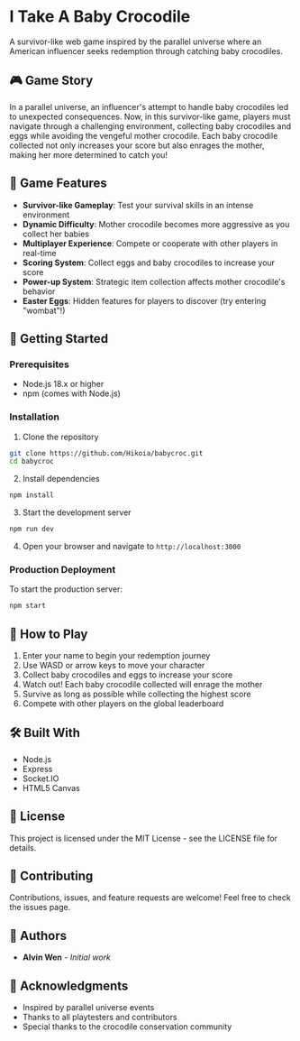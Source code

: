 # I Take A Baby Crocodile

A survivor-like web game inspired by the parallel universe where an American influencer seeks redemption through catching baby crocodiles.

## 🎮 Game Story

In a parallel universe, an influencer's attempt to handle baby crocodiles led to unexpected consequences. Now, in this survivor-like game, players must navigate through a challenging environment, collecting baby crocodiles and eggs while avoiding the vengeful mother crocodile. Each baby crocodile collected not only increases your score but also enrages the mother, making her more determined to catch you!

## 🌟 Game Features

- **Survivor-like Gameplay**: Test your survival skills in an intense environment
- **Dynamic Difficulty**: Mother crocodile becomes more aggressive as you collect her babies
- **Multiplayer Experience**: Compete or cooperate with other players in real-time
- **Scoring System**: Collect eggs and baby crocodiles to increase your score
- **Power-up System**: Strategic item collection affects mother crocodile's behavior
- **Easter Eggs**: Hidden features for players to discover (try entering "wombat"!)

## 🚀 Getting Started

### Prerequisites

- Node.js 18.x or higher
- npm (comes with Node.js)

### Installation

1. Clone the repository

```bash
git clone https://github.com/Hikoia/babycroc.git
cd babycroc
```

2. Install dependencies

```bash
npm install
```

3. Start the development server

```bash
npm run dev
```

4. Open your browser and navigate to `http://localhost:3000`

### Production Deployment

To start the production server:

```bash
npm start
```

## 🎯 How to Play

1. Enter your name to begin your redemption journey
2. Use WASD or arrow keys to move your character
3. Collect baby crocodiles and eggs to increase your score
4. Watch out! Each baby crocodile collected will enrage the mother
5. Survive as long as possible while collecting the highest score
6. Compete with other players on the global leaderboard

## 🛠️ Built With

- Node.js
- Express
- Socket.IO
- HTML5 Canvas

## 📝 License

This project is licensed under the MIT License - see the LICENSE file for details.

## 🤝 Contributing

Contributions, issues, and feature requests are welcome! Feel free to check the issues page.

## 👥 Authors

- **Alvin Wen** - _Initial work_

## 🙏 Acknowledgments

- Inspired by parallel universe events
- Thanks to all playtesters and contributors
- Special thanks to the crocodile conservation community
